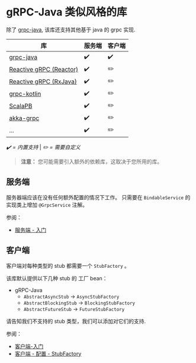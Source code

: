 # gRPC-Java 类似风格的库

除了 [grpc-java](https://github.com/grpc/grpc-java/), 该库还支持其他基于 java 的 grpc 实现.

| 库                                                                                          | 服务端 | 客户端 |
| ------------------------------------------------------------------------------------------ | --- | --- |
| [grpc-java](https://github.com/grpc/grpc-java/)                                            | ✔️  | ✔️  |
| [Reactive gRPC (Reactor)](https://github.com/salesforce/reactive-grpc/tree/master/reactor) | ✔️  | ✏️  |
| [Reactive gRPC (RxJava)](https://github.com/salesforce/reactive-grpc/tree/master/rx-java)  | ✔️  | ✏️  |
| [grpc-kotlin](https://github.com/grpc/grpc-kotlin)                                         | ✔️  | ✏️  |
| [ScalaPB](https://scalapb.github.io/grpc.html)                                             | ✔️  | ✏️  |
| [akka-grpc](https://github.com/akka/akka-grpc)                                             | ✔️  | ✏️  |
| ...                                                                                        | ✔️  | ✏️  |

*✔️ = 内置支持* | *✏️ = 需要自定义*

> **注意：** 您可能需要引入额外的依赖库，这取决于您所用的库。

## 服务端

服务器端应该在没有任何额外配置的情况下工作。 只需要在 `BindableService` 的实现类上增加 `@GrpcService` 注解。

参阅：

- [服务端 - 入门](server/getting-started.md)

## 客户端

客户端对每种类型的 stub 都需要一个 `StubFactory` 。

该库默认提供以下几种 stub 的 工厂 bean：

- gRPC-Java
  - `AbstractAsyncStub` -> `AsyncStubFactory`
  - `AbstractBlockingStub` -> `BlockingStubFactory`
  - `AbstractFutureStub` -> `FutureStubFactory`

请告知我们不支持的 stub 类型，我们可以添加对它们的支持.

参阅：

- [客户端-入门](client/getting-started.md)
- [客户端 - 配置 - StubFactory](client/configuration.md#stubfactory)

